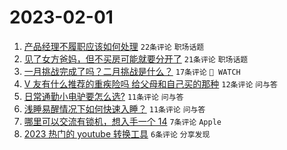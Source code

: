 # 2023-02-01

1. [产品经理不履职应该如何处理](https://www.v2ex.com/t/912112) `22条评论` `职场话题`
1. [见了女方爸妈，但不买房可能就要分开了](https://www.v2ex.com/t/912120) `21条评论` `职场话题`
1. [一月挑战完成了吗？二月挑战是什么？](https://www.v2ex.com/t/912119) `17条评论` ` WATCH`
1. [V 友有什么推荐的重疾险吗 给父母和自己买的那种](https://www.v2ex.com/t/912124) `12条评论` `问与答`
1. [日常通勤小电驴要怎么选?](https://www.v2ex.com/t/912130) `11条评论` `问与答`
1. [浅睡易醒情况下如何快速入睡？](https://www.v2ex.com/t/912115) `11条评论` `问与答`
1. [哪里可以交流有锁机，想入手一个 14](https://www.v2ex.com/t/912126) `7条评论` `Apple`
1. [2023 热门的 youtube 转换工具](https://www.v2ex.com/t/912121) `6条评论` `分享发现`
